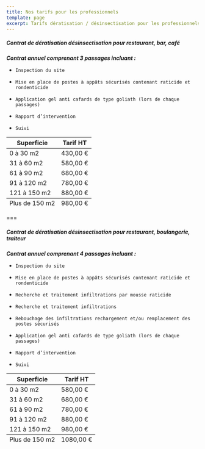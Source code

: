 ```yaml
---
title: Nos tarifs pour les professionnels
template: page
excerpt: Tarifs dératisation / désinsectisation pour les professionnels
---
```


##### Contrat de dératisation désinsectisation pour restaurant, bar, café


***Contrat annuel comprenant 3 passages incluant :***
*     Inspection du site
*     Mise en place de postes à appâts sécurisés contenant raticide et rondenticide
*     Application gel anti cafards de type goliath (lors de chaque passages)
*     Rapport d’intervention
*     Suivi

<div class="responsive-table">
  <table>
		</caption>
    <thead>
      <tr>
        <th>Superficie</th>
        <th>Tarif HT</th>
      </tr>
    </thead>
    <tbody>
      <tr>
        <td>0 à 30 m2</td>
        <td>430,00 €</td>
      </tr>
      <tr>
        <td>31 à 60 m2</td>
        <td>580,00 €</td>
      </tr>
      <tr>
        <td>61 à 90 m2</td>
        <td>680,00 €</td>
      </tr>
      <tr>
        <td>91 à 120 m2</td>
        <td>780,00 €</td>
      </tr>
      <tr>
        <td>121 à 150 m2</td>
        <td>880,00 €</td>
      </tr>
    </tbody>
    <tfoot>
      <tr>
        <td>Plus de 150 m2</td>
        <td>980,00 €</td>
      </tr>
    </tfoot>
  </table>
</div>

===

##### Contrat de dératisation désinsectisation pour restaurant, boulangerie, traiteur

***Contrat annuel comprenant 4 passages incluant :***

*     Inspection du site
*     Mise en place de postes à appâts sécurisés contenant raticide et rondenticide
*     Recherche et traitement infiltrations par mousse raticide
*     Recherche et traitement infiltrations
*     Rebouchage des infiltrations rechargement et/ou remplacement des postes sécurisés
*     Application gel anti cafards de type goliath (lors de chaque passages)
*     Rapport d’intervention
*     Suivi

<div class="responsive-table">
  <table>
    <thead>
      <tr>
        <th>Superficie</th>
        <th>Tarif HT</th>
      </tr>
    </thead>
    <tbody>
      <tr>
        <td>0 à 30 m2</td>
        <td>580,00 €</td>
      </tr>
      <tr>
        <td>31 à 60 m2</td>
        <td>680,00 €</td>
      </tr>
      <tr>
        <td>61 à 90 m2</td>
        <td>780,00 €</td>
      </tr>
      <tr>
        <td>91 à 120 m2</td>
        <td>880,00 €</td>
      </tr>
      <tr>
        <td>121 à 150 m2</td>
        <td>980,00 €</td>
      </tr>
    </tbody>
    <tfoot>
      <tr>
        <td>Plus de 150 m2</td>
        <td>1080,00 €</td>
      </tr>
    </tfoot>
  </table>
</div>